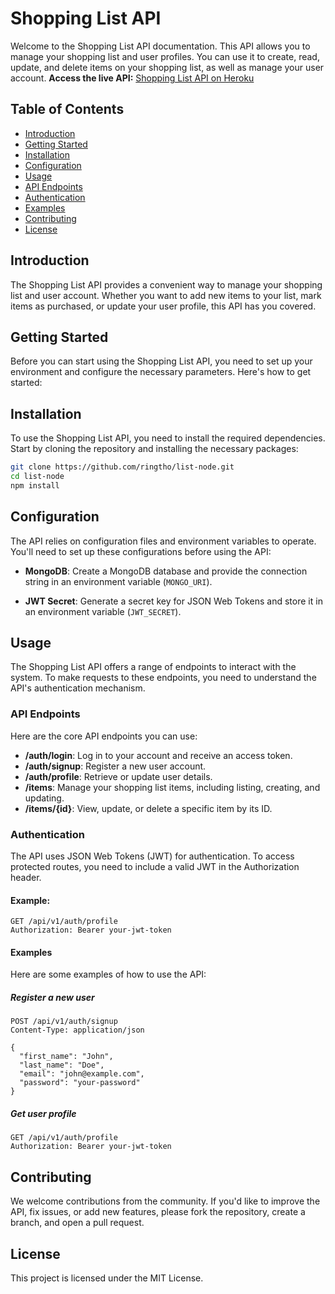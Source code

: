 # Shopping List API

Welcome to the Shopping List API documentation. This API allows you to manage your shopping list and user profiles. You can use it to create, read, update, and delete items on your shopping list, as well as manage your user account.
**Access the live API:** [Shopping List API on Heroku](https://shoppinglist-sringtho-011a8244b601.herokuapp.com)

## Table of Contents

- [Introduction](#introduction)
- [Getting Started](#getting-started)
- [Installation](#installation)
- [Configuration](#configuration)
- [Usage](#usage)
- [API Endpoints](#api-endpoints)
- [Authentication](#authentication)
- [Examples](#examples)
- [Contributing](#contributing)
- [License](#license)

## Introduction

The Shopping List API provides a convenient way to manage your shopping list and user account. Whether you want to add new items to your list, mark items as purchased, or update your user profile, this API has you covered.

## Getting Started

Before you can start using the Shopping List API, you need to set up your environment and configure the necessary parameters. Here's how to get started:

## Installation

To use the Shopping List API, you need to install the required dependencies. Start by cloning the repository and installing the necessary packages:

```bash
git clone https://github.com/ringtho/list-node.git
cd list-node
npm install
```

## Configuration

The API relies on configuration files and environment variables to operate. You'll need to set up these configurations before using the API:

- **MongoDB**: Create a MongoDB database and provide the connection string in an environment variable (`MONGO_URI`).

- **JWT Secret**: Generate a secret key for JSON Web Tokens and store it in an environment variable (`JWT_SECRET`).

## Usage

The Shopping List API offers a range of endpoints to interact with the system. To make requests to these endpoints, you need to understand the API's authentication mechanism.

### API Endpoints

Here are the core API endpoints you can use:

- **/auth/login**: Log in to your account and receive an access token.
- **/auth/signup**: Register a new user account.
- **/auth/profile**: Retrieve or update user details.
- **/items**: Manage your shopping list items, including listing, creating, and updating.
- **/items/{id}**: View, update, or delete a specific item by its ID.

### Authentication

The API uses JSON Web Tokens (JWT) for authentication. To access protected routes, you need to include a valid JWT in the Authorization header.

#### Example:

```http
GET /api/v1/auth/profile
Authorization: Bearer your-jwt-token
```
#### Examples
Here are some examples of how to use the API:

##### Register a new user
```http
POST /api/v1/auth/signup
Content-Type: application/json

{
  "first_name": "John",
  "last_name": "Doe",
  "email": "john@example.com",
  "password": "your-password"
}
```
##### Get user profile
```http
GET /api/v1/auth/profile
Authorization: Bearer your-jwt-token
```
## Contributing
We welcome contributions from the community. If you'd like to improve the API, fix issues, or add new features, please fork the repository, create a branch, and open a pull request.

## License
This project is licensed under the MIT License.
